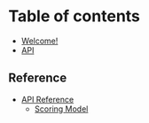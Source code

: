 # Table of contents

* [Welcome!](README.md)
* [API](api.md)

## Reference

* [API Reference](reference/api-reference/README.md)
  * [Scoring Model](reference/api-reference/scoring-model.md)
